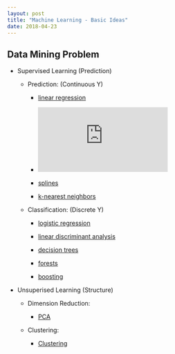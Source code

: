 ```yaml
---
layout: post
title: "Machine Learning - Basic Ideas"
date: 2018-04-23
---
```


## Data Mining Problem

  - Supervised Learning (Prediction)
  
    - Prediction: (Continuous Y)
    
      - [linear regression]()
     
      - <embed src="https://Rachel-LANG.github.io/pdf/linear-regression.pdf" type="application/pdf" />
      
      - [splines]()
      
      - [k-nearest neighbors]()
    
    - Classification: (Discrete Y)
    
      - [logistic regression]()
      
      - [linear discriminant analysis]()
      
      - [decision trees]()
      
      - [forests]()
      
      - [boosting]()
    
  - Unsuperised Learning (Structure)
  
    - Dimension Reduction:
    
      - [PCA]()
    
    - Clustering:
    
      - [Clustering]()
